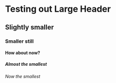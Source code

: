 # Testing out Large Header
## Slightly smaller
### Smaller still
#### How about now?
##### Almost the smallest
###### Now the smallest
